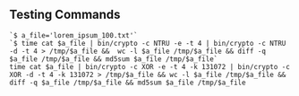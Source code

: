 ## Testing Commands
    `$ a_file='lorem_ipsum_100.txt'`
    `$ time cat $a_file | bin/crypto -c NTRU -e -t 4 | bin/crypto -c NTRU -d -t 4 > /tmp/$a_file &&  wc -l $a_file /tmp/$a_file && diff -q $a_file /tmp/$a_file && md5sum $a_file /tmp/$a_file`
    time cat $a_file | bin/crypto -c XOR -e -t 4 -k 131072 | bin/crypto -c XOR -d -t 4 -k 131072 > /tmp/$a_file && wc -l $a_file /tmp/$a_file && diff -q $a_file /tmp/$a_file && md5sum $a_file /tmp/$a_file
